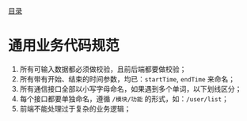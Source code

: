[目录](./)
# 通用业务代码规范

1. 所有可输入数据都必须做校验，且前后端都要做校验；
2. 所有带有开始、结束的时间参数，均已：`startTime`, `endTime` 来命名；
3. 所有通信接口全部以小写字母命名，如果遇到多个单词，以下划线区分；
6. 每个接口都要单独命名，遵循 `/模块/功能` 的形式，如：`/user/list`；
7. 前端不能处理过于复杂的业务逻辑；
